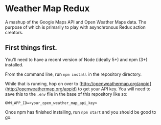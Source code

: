 # Weather Map Redux

A mashup of the Google Maps API and Open Weather Maps data. The purpose of which is primarily to play with asynchronous Redux action creators.

## First things first.

You'll need to have a recent version of Node (ideally 5+) and npm (3+) installed.

From the command line, run `npm install` in the repository directory.

While that is running, hop on over to [http://openweathermap.org/appid](http://openweathermap.org/appid) to get your API key. You will need to save this to the `.env` file in the base of this repository like so:

```
OWM_APP_ID=<your_open_weather_map_api_key>
```

Once npm has finished installing, run `npm start` and you should be good to go.
